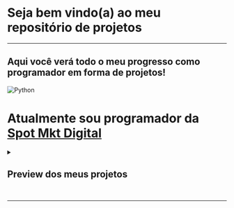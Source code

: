  # Seja bem vindo(a) ao meu repositório de projetos
<hr>

## Aqui você verá todo o meu progresso como programador em forma de projetos!

<div style="display: inline_block">
<img align="center" alt=Python src="https://i.pinimg.com/originals/3f/91/3d/3f913d5d11714a247098cc4b8d56dbb4.gif" /> </br>
  
# Atualmente sou programador da <a href = "https://spotmkt.com.br">Spot Mkt Digital</a>

</div>
<details>

  
  <summary><h2>Preview dos meus projetos</h2></summary>
  <ul>
    <li>
      <details>
      <summary><h2>Dashboard Ecommerce</h2></summary>
      <img src = "dashboard-ecommerce/previewdashboardecommerce.png">
      </details>
  </ul>
  
</details>
</br><hr></br>
